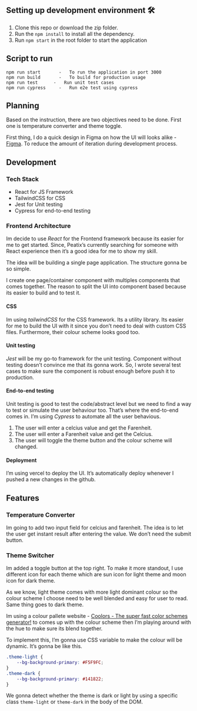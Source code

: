 

## Setting up development environment 🛠

1. Clone this repo or download the zip folder. 
2. Run the `npm install` to install all the dependency. 
3. Run `npm start` in the root folder to start the application


## Script to run
```
npm run start       -   To run the application in port 3000
npm run build       -   To build for production usage
npm run test   	  -   Run unit test cases
npm run cypress     -   Run e2e test using cypress
```


## Planning

Based on the instruction, there are two objectives need to be done. First one is temperature converter and theme toggle. 

First thing, I do a quick design in Figma on how the UI will looks alike - [Figma](https://www.figma.com/file/qnR3IWFeMAUlqrpikS7Yzl/Peatix?node-id=0%3A1). To reduce the amount of iteration during development process. 


## Development

### Tech Stack
* React for JS Framework
* TailwindCSS for CSS
* Jest for Unit testing
* Cypress for end-to-end testing

### Frontend Architecture
Im decide to use *React* for the Frontend framework because its easier for me to get started. Since, Peatix’s currently searching for someone with React experience then it’s a good idea for me to show my skill. 

The idea will be building a single page application. The structure gonna be so simple. 

I create one page/container component with multiples components that comes together. The reason to split the UI into component based because its easier to build and to test it. 

#### CSS
Im using *tailwindCSS* for the CSS framework. Its a utility library. Its easier for me to build the UI with it since you don’t need to deal with custom CSS files. Furthermore, their colour scheme looks good too. 

#### Unit testing
*Jest* will be my go-to framework for the unit testing. Component without testing doesn’t convince me that its gonna work. So, I wrote several test cases to make sure the component is robust enough before push it to production. 

#### End-to-end testing
Unit testing is good to test the code/abstract level but we need to find a way to test or simulate the user behaviour too. That’s where the end-to-end comes in. I’m using *Cypress* to automate all the user behavious. 

1. The user will enter a celcius value and get the Farenheit.
2. The user will enter a Farenheit value and get the Celcius.
3. The user will toggle the theme button and the colour scheme will changed. 

#### Deployment
I’m using vercel to deploy the UI. It’s automatically deploy whenever I pushed a new changes in the github. 

## Features

### Temperature Converter

Im going to add two input field for celcius and farenheit. The idea is to let the user get instant result after entering the value. We don’t need the submit button.  

### Theme Switcher

Im added a toggle button at the top right. To make it more standout, I use different icon for each theme which are sun icon for light theme and moon icon for dark theme. 

As we know, light theme comes with more light dominant colour so the colour scheme I choose need to be well blended and easy for user to read. Same thing goes to dark theme. 

Im using a colour pallete website - [Coolors - The super fast color schemes generator!](https://coolors.co/) to comes up with the colour scheme then I’m playing around with the hue to make sure its blend together. 

To implement this, I’m gonna use CSS variable to make the colour will be dynamic. It’s gonna be like this. 

```css
.theme-light {
    --bg-background-primary: #F5F9FC;
}
.theme-dark {
    --bg-background-primary: #141822;
}
```

We gonna detect whether the theme is dark or light by using a specific class `theme-light` or `theme-dark` in the body of the DOM. 
